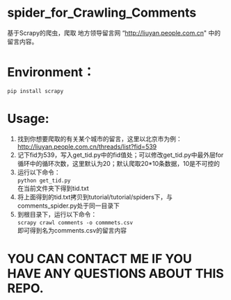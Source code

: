 # spider_for_Crawling_Comments
基于Scrapy的爬虫，爬取 地方领导留言网 “http://liuyan.people.com.cn" 中的留言内容。

# Environment：
```pip install scrapy```

# Usage:
1. 找到你想要爬取的有关某个城市的留言，这里以北京市为例：http://liuyan.people.com.cn/threads/list?fid=539
2. 记下fid为539，写入get_tid.py中的fid值处；可以修改get_tid.py中最外层for循环中的循环次数，这里默认为20；默认爬取20*10条数据，10是不可控的
3. 运行以下命令：  
```python get_tid.py```  
在当前文件夹下得到tid.txt
4. 将上面得到的tid.txt拷贝到tutorial/tutorial/spiders下，与comments_spider.py处于同一目录下
5. 到根目录下，运行以下命令：  
```scrapy crawl comments -o commmets.csv```  
即可得到名为comments.csv的留言内容

# YOU CAN CONTACT ME IF YOU HAVE ANY QUESTIONS ABOUT THIS REPO.
